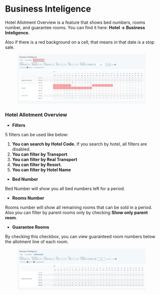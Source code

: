 # Business Inteligence

Hotel Allotment Overview is a feature that shows bed numbers, rooms number, and guarantee rooms. You can find it here: **Hotel -> Business Inteligence.**

Also if there is a red background on a cell, that means in that date is a stop sale.

<figure><img src=".gitbook/assets/image (9) (1) (1) (1) (1) (1) (1) (1) (1) (1) (1) (1) (1) (1) (1) (1) (1) (1) (1) (1) (1).png" alt=""><figcaption></figcaption></figure>

### Hotel Allotment Overview <a href="#hotel-allotment-overview" id="hotel-allotment-overview"></a>

* **Filters**

5 filters can be used like below:

1. **You can search by Hotel Code.** If you search by hotel, all filters are disabled.
2. **You can filter by Transport**
3. **You can filter by Real Transport**
4. **You can filter by Resort.**
5. **You can filter by Hotel Name**

* **Bed Number**

Bed Number will show you all bed numbers left for a period.

* **Rooms Number**

Rooms number will show all remaining rooms that can be sold in a period. Also you can filter by parent rooms only by checking **Show only parent room**.

* **Guarantee Rooms**

By checking this checkbox, you can view guaranteed room numbers below the allotment line of each room.

<figure><img src=".gitbook/assets/image (10) (1) (1) (1) (1) (1) (1) (1) (1) (1) (1) (1) (1) (1) (1) (1) (1) (1) (1) (1) (1).png" alt=""><figcaption></figcaption></figure>
